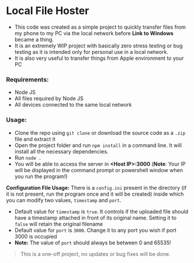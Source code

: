 # Local File Hoster

- This code was created as a simple project to quickly transfer files from my phone to my PC via the local network before **Link to Windows** became a thing.
- It is an extremely WIP project with basically zero stress testing or bug testing as it is intended only for personal use in a local network.
- It is also very useful to transfer things from Apple environment to your PC

### Requirements:
- Node JS
- All files required by Node JS
- All devices connected to the same local network

### Usage:
- Clone the repo using `git clone` or download the source code as a `.zip` file and extract it
- Open the project folder and run `npm install` in a command line. It will install all the necessary dependencies.
- Run `node .`
- You will be able to access the server in **\<Host  IP\>:3000** (**Note**: Your IP will be displayed in the command prompt or powershell window when you run the program!)

**Configuration File Usage:**
There is a `config.ini` present in the directory (if it is not present, run the program once and it will be created) inside which you can modify two values, `timestamp` and `port`.
- Default value for `timestamp` is `true`. It controls if the uploaded file should have a timestamp attached in front of its original name. Setting it to `false` will retain the original filename
- Default value for `port` is `3000`. Change it to any port you wish if port 3000 is occupied
- **Note:** The value of `port` should always be between 0 and 65535!

> This is a one-off project, no updates or bug fixes will be done.